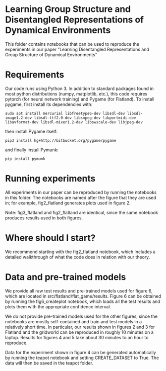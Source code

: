 # Learning Group Structure and Disentangled Representations of Dynamical Environments

This folder contains notebooks that can be used to reproduce the experiments in our paper "Learning Disentangled Representations and Group Structure of Dynamical Environments"

# Requirements

Our code runs using Python 3. In addition to standard packages found in most python distributions (numpy, matplotlib, etc.), this code requires pytorch (for neural network training) and Pygame (for Flatland). To install pygame, first install its dependencies with:

`sudo apt install mercurial libfreetype6-dev libsdl-dev libsdl-image1.2-dev libsdl-ttf2.0-dev libsmpeg-dev libportmidi-dev libavformat-dev libsdl-mixer1.2-dev libswscale-dev libjpeg-dev`

then install Pygame itself:

`pip3 install hg+http://bitbucket.org/pygame/pygame`

and finally install Pymunk:

`pip install pymunk`

# Running experiments

All experiments in our paper can be reproduced by running the notebooks in this folder. The notebooks are named after the figure that they are used in; for example, fig2_flatland generates plots used in figure 2. 

Note: fig3_flatland and fig2_flatland are identical, since the same notebook produces results used in both figures.

# Where should I start?

We recommend starting with the fig2_flatland notebook, which includes a detailed walkthrough of what the code does in relation with our theory.

# Data and pre-trained models

We provide all raw test results and pre-trained models used for figure 6, which are located in src/flatland/flat_game/results. Figure 6 can be obtained by running the fig6_createplot notebook, which loads all the test results and plots them with the appropriate confidence interval.

We do not provide pre-trained models used for the other figures, since the notebooks are mostly self-contained and train and test models in a relatively short time. In particular, our results shown in figures 2 and 3 for Flatland and the gridworld can be reproduced in roughly 10 minutes on a laptop. Results for figures 4 and 5 take about 30 minutes to an hour to reproduce.

Data for the experiment shown in figure 4 can be generated automatically by running the teapot notebook and setting CREATE_DATASET to True. The data will then be saved in the teapot folder.
